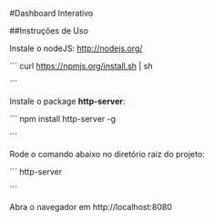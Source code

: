 #Dashboard Interativo

##Instruções de Uso

Instale o nodeJS: http://nodejs.org/

´´´
 curl https://npmjs.org/install.sh | sh

´´´

Instale o package **http-server**:

´´´
  npm install http-server -g

´´´

Rode o comando abaixo no diretório raiz do projeto:

´´´
  http-server

´´´

Abra o navegador em http://localhost:8080
